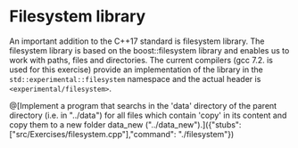 # Filesystem library
An important addition to the C++17 standard is filesystem library. The filesystem library is based on the boost::filesystem library and enables us to work with paths, files and directories.
The current compilers (gcc 7.2. is used for this exercise) provide an implementation of the library in the `std::experimental::filesystem` namespace and the actual header is `<experimental/filesystem>`.

@[Implement a program that searchs in the 'data' directory of the parent directory (i.e. in "../data") for all files which contain 'copy' in its content and copy them to a new folder data_new ("../data_new").]({"stubs": ["src/Exercises/filesystem.cpp"],"command": "./filesystem"})
